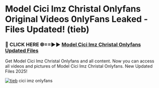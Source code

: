# Model Cici Imz Christal Onlyfans Original Videos 0nlyFans Leaked - Files Updated! (tieb)

<h3>🔴 CLICK HERE 🌐==►► <a href="https://tinyurl.com/2wckxsce" rel="nofollow">Model Cici Imz Christal Onlyfans Updated Files</a></h3>

Get Model Cici Imz Christal Onlyfans and all content. Now you can access all videos and pictures of Model Cici Imz Christal Onlyfans. New Updated Files 2025!

[![tieb](https://i.imgur.com/AFduVYN.gif)](https://tinyurl.com/2wckxsce)
cici imz onlyfans